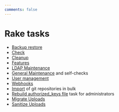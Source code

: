 ```yaml
---
comments: false
---
```


# Rake tasks

- [Backup restore](backup_restore.md)
- [Check](check.md)
- [Cleanup](cleanup.md)
- [Features](features.md)
- [LDAP Maintenance](../administration/raketasks/ldap.md)
- [General Maintenance](maintenance.md) and self-checks
- [User management](user_management.md)
- [Webhooks](web_hooks.md)
- [Import](import.md) of git repositories in bulk
- [Rebuild authorized_keys file](http://docs.gitlab.com/ce/raketasks/maintenance.html#rebuild-authorized_keys-file) task for administrators
- [Migrate Uploads](../administration/raketasks/uploads/migrate.md)
- [Sanitize Uploads](../administration/raketasks/uploads/sanitize.md)
